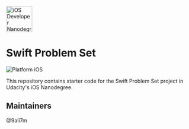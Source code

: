 <img src="https://s3-us-west-1.amazonaws.com/udacity-content/degrees/catalog-images/nd003.png" alt="iOS Developer Nanodegree logo" height="70" >

# Swift Problem Set

![Platform iOS](https://img.shields.io/badge/nanodegree-iOS-blue.svg)

This repository contains starter code for the Swift Problem Set project in Udacity's iOS Nanodegree.

## Maintainers

@9ali7m